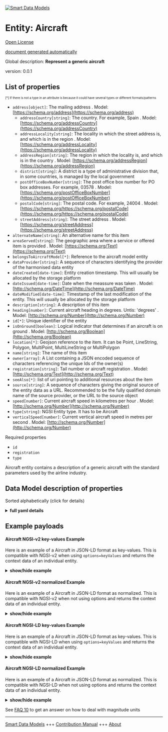 <!-- 10-Header -->  
[![Smart Data Models](https://smartdatamodels.org/wp-content/uploads/2022/01/SmartDataModels_logo.png "Logo")](https://smartdatamodels.org)  
Entity: Aircraft  
================<!-- /10-Header -->  
<!-- 15-License -->  
[Open License](https://github.com/smart-data-models//dataModel.Aeronautics/blob/master/Aircraft/LICENSE.md)  
[document generated automatically](https://docs.google.com/presentation/d/e/2PACX-1vTs-Ng5dIAwkg91oTTUdt8ua7woBXhPnwavZ0FxgR8BsAI_Ek3C5q97Nd94HS8KhP-r_quD4H0fgyt3/pub?start=false&loop=false&delayms=3000#slide=id.gb715ace035_0_60)  
<!-- /15-License -->  
<!-- 20-Description -->  
Global description: **Represent a generic aircraft**  
version: 0.0.1  
<!-- /20-Description -->  
<!-- 30-PropertiesList -->  

## List of properties  

<sup><sub>[*] If there is not a type in an attribute is because it could have several types or different formats/patterns</sub></sup>  
- `address[object]`: The mailing address  . Model: [https://schema.org/address](https://schema.org/address)	- `addressCountry[string]`: The country. For example, Spain  . Model: [https://schema.org/addressCountry](https://schema.org/addressCountry)  
	- `addressLocality[string]`: The locality in which the street address is, and which is in the region  . Model: [https://schema.org/addressLocality](https://schema.org/addressLocality)  
	- `addressRegion[string]`: The region in which the locality is, and which is in the country  . Model: [https://schema.org/addressRegion](https://schema.org/addressRegion)  
	- `district[string]`: A district is a type of administrative division that, in some countries, is managed by the local government    
	- `postOfficeBoxNumber[string]`: The post office box number for PO box addresses. For example, 03578  . Model: [https://schema.org/postOfficeBoxNumber](https://schema.org/postOfficeBoxNumber)  
	- `postalCode[string]`: The postal code. For example, 24004  . Model: [https://schema.org/https://schema.org/postalCode](https://schema.org/https://schema.org/postalCode)  
	- `streetAddress[string]`: The street address  . Model: [https://schema.org/streetAddress](https://schema.org/streetAddress)  
- `alternateName[string]`: An alternative name for this item  - `areaServed[string]`: The geographic area where a service or offered item is provided  . Model: [https://schema.org/Text](https://schema.org/Text)- `belongsToAircraftModel[*]`: Reference to the aircraft model entity  - `dataProvider[string]`: A sequence of characters identifying the provider of the harmonised data entity  - `dateCreated[date-time]`: Entity creation timestamp. This will usually be allocated by the storage platform  - `dateIssued[date-time]`: Date when the meassure was taken  . Model: [http://schema.org/DateTime](http://schema.org/DateTime)- `dateModified[date-time]`: Timestamp of the last modification of the entity. This will usually be allocated by the storage platform  - `description[string]`: A description of this item  - `heading[number]`: Current aircraft heading in degrees. Untis: 'degrees'  . Model: [http://schema.org/Number](http://schema.org/Number)- `id[*]`: Unique identifier of the entity  - `isOnGround[boolean]`: Logical indicator that determines if an aircraft is on ground  . Model: [http://schema.org/Boolean](http://schema.org/Boolean)- `location[*]`: Geojson reference to the item. It can be Point, LineString, Polygon, MultiPoint, MultiLineString or MultiPolygon  - `name[string]`: The name of this item  - `owner[array]`: A List containing a JSON encoded sequence of characters referencing the unique Ids of the owner(s)  - `registration[string]`: Tail number or aircraft registration  . Model: [http://schema.org/Text](http://schema.org/Text)- `seeAlso[*]`: list of uri pointing to additional resources about the item  - `source[string]`: A sequence of characters giving the original source of the entity data as a URL. Recommended to be the fully qualified domain name of the source provider, or the URL to the source object  - `speed[number]`: Current aircraft speed in kilometres per hour  . Model: [http://schema.org/Number](http://schema.org/Number)- `type[string]`: NGSI Entity type. It has to be Aircraft  - `verticalSpeed[number]`: Current vertical aircraft speed in metres per second  . Model: [http://schema.org/Number](http://schema.org/Number)<!-- /30-PropertiesList -->  
<!-- 35-RequiredProperties -->  
Required properties  
- `id`  - `registration`  - `type`  <!-- /35-RequiredProperties -->  
<!-- 40-RequiredProperties -->  
Aircraft entity contains a description of a generic aircraft with the standard parameters used by the airline industry.  
<!-- /40-RequiredProperties -->  
<!-- 50-DataModelHeader -->  
## Data Model description of properties  
Sorted alphabetically (click for details)  
<!-- /50-DataModelHeader -->  
<!-- 60-ModelYaml -->  
<details><summary><strong>full yaml details</strong></summary>    
```yaml  
Aircraft:    
  description: Represent a generic aircraft    
  properties:    
    address:    
      description: The mailing address    
      properties:    
        addressCountry:    
          description: 'The country. For example, Spain'    
          type: string    
          x-ngsi:    
            model: https://schema.org/addressCountry    
            type: Property    
        addressLocality:    
          description: 'The locality in which the street address is, and which is in the region'    
          type: string    
          x-ngsi:    
            model: https://schema.org/addressLocality    
            type: Property    
        addressRegion:    
          description: 'The region in which the locality is, and which is in the country'    
          type: string    
          x-ngsi:    
            model: https://schema.org/addressRegion    
            type: Property    
        district:    
          description: 'A district is a type of administrative division that, in some countries, is managed by the local government'    
          type: string    
          x-ngsi:    
            type: Property    
        postOfficeBoxNumber:    
          description: 'The post office box number for PO box addresses. For example, 03578'    
          type: string    
          x-ngsi:    
            model: https://schema.org/postOfficeBoxNumber    
            type: Property    
        postalCode:    
          description: 'The postal code. For example, 24004'    
          type: string    
          x-ngsi:    
            model: https://schema.org/https://schema.org/postalCode    
            type: Property    
        streetAddress:    
          description: The street address    
          type: string    
          x-ngsi:    
            model: https://schema.org/streetAddress    
            type: Property    
        streetNr:    
          description: Number identifying a specific property on a public street    
          type: string    
          x-ngsi:    
            type: Property    
      type: object    
      x-ngsi:    
        model: https://schema.org/address    
        type: Property    
    alternateName:    
      description: An alternative name for this item    
      type: string    
      x-ngsi:    
        type: Property    
    areaServed:    
      description: The geographic area where a service or offered item is provided    
      type: string    
      x-ngsi:    
        model: https://schema.org/Text    
        type: Property    
    belongsToAircraftModel:    
      anyOf:    
        - maxLength: 256    
          minLength: 1    
          pattern: ^[\w\-\.\{\}\$\+\*\[\]`|~^@!,:\\]+$    
          type: string    
        - format: uri    
          type: string    
      description: Reference to the aircraft model entity    
      x-ngsi:    
        type: Relationship    
    dataProvider:    
      description: A sequence of characters identifying the provider of the harmonised data entity    
      type: string    
      x-ngsi:    
        type: Property    
    dateCreated:    
      description: Entity creation timestamp. This will usually be allocated by the storage platform    
      format: date-time    
      type: string    
      x-ngsi:    
        type: Property    
    dateIssued:    
      description: Date when the meassure was taken    
      format: date-time    
      type: string    
      x-ngsi:    
        model: http://schema.org/DateTime    
        type: Property    
    dateModified:    
      description: Timestamp of the last modification of the entity. This will usually be allocated by the storage platform    
      format: date-time    
      type: string    
      x-ngsi:    
        type: Property    
    description:    
      description: A description of this item    
      type: string    
      x-ngsi:    
        type: Property    
    heading:    
      description: 'Current aircraft heading in degrees. Untis: ''degrees'''    
      type: number    
      x-ngsi:    
        model: http://schema.org/Number    
        type: Property    
    id:    
      anyOf:    
        - description: Identifier format of any NGSI entity    
          maxLength: 256    
          minLength: 1    
          pattern: ^[\w\-\.\{\}\$\+\*\[\]`|~^@!,:\\]+$    
          type: string    
          x-ngsi:    
            type: Property    
        - description: Identifier format of any NGSI entity    
          format: uri    
          type: string    
          x-ngsi:    
            type: Property    
      description: Unique identifier of the entity    
      x-ngsi:    
        type: Property    
    isOnGround:    
      description: Logical indicator that determines if an aircraft is on ground    
      type: boolean    
      x-ngsi:    
        model: http://schema.org/Boolean    
        type: Property    
    location:    
      description: 'Geojson reference to the item. It can be Point, LineString, Polygon, MultiPoint, MultiLineString or MultiPolygon'    
      oneOf:    
        - description: Geojson reference to the item. Point    
          properties:    
            bbox:    
              items:    
                type: number    
              minItems: 4    
              type: array    
            coordinates:    
              items:    
                type: number    
              minItems: 2    
              type: array    
            type:    
              enum:    
                - Point    
              type: string    
          required:    
            - type    
            - coordinates    
          title: GeoJSON Point    
          type: object    
          x-ngsi:    
            type: GeoProperty    
        - description: Geojson reference to the item. LineString    
          properties:    
            bbox:    
              items:    
                type: number    
              minItems: 4    
              type: array    
            coordinates:    
              items:    
                items:    
                  type: number    
                minItems: 2    
                type: array    
              minItems: 2    
              type: array    
            type:    
              enum:    
                - LineString    
              type: string    
          required:    
            - type    
            - coordinates    
          title: GeoJSON LineString    
          type: object    
          x-ngsi:    
            type: GeoProperty    
        - description: Geojson reference to the item. Polygon    
          properties:    
            bbox:    
              items:    
                type: number    
              minItems: 4    
              type: array    
            coordinates:    
              items:    
                items:    
                  items:    
                    type: number    
                  minItems: 2    
                  type: array    
                minItems: 4    
                type: array    
              type: array    
            type:    
              enum:    
                - Polygon    
              type: string    
          required:    
            - type    
            - coordinates    
          title: GeoJSON Polygon    
          type: object    
          x-ngsi:    
            type: GeoProperty    
        - description: Geojson reference to the item. MultiPoint    
          properties:    
            bbox:    
              items:    
                type: number    
              minItems: 4    
              type: array    
            coordinates:    
              items:    
                items:    
                  type: number    
                minItems: 2    
                type: array    
              type: array    
            type:    
              enum:    
                - MultiPoint    
              type: string    
          required:    
            - type    
            - coordinates    
          title: GeoJSON MultiPoint    
          type: object    
          x-ngsi:    
            type: GeoProperty    
        - description: Geojson reference to the item. MultiLineString    
          properties:    
            bbox:    
              items:    
                type: number    
              minItems: 4    
              type: array    
            coordinates:    
              items:    
                items:    
                  items:    
                    type: number    
                  minItems: 2    
                  type: array    
                minItems: 2    
                type: array    
              type: array    
            type:    
              enum:    
                - MultiLineString    
              type: string    
          required:    
            - type    
            - coordinates    
          title: GeoJSON MultiLineString    
          type: object    
          x-ngsi:    
            type: GeoProperty    
        - description: Geojson reference to the item. MultiLineString    
          properties:    
            bbox:    
              items:    
                type: number    
              minItems: 4    
              type: array    
            coordinates:    
              items:    
                items:    
                  items:    
                    items:    
                      type: number    
                    minItems: 2    
                    type: array    
                  minItems: 4    
                  type: array    
                type: array    
              type: array    
            type:    
              enum:    
                - MultiPolygon    
              type: string    
          required:    
            - type    
            - coordinates    
          title: GeoJSON MultiPolygon    
          type: object    
          x-ngsi:    
            type: GeoProperty    
      x-ngsi:    
        type: GeoProperty    
    name:    
      description: The name of this item    
      type: string    
      x-ngsi:    
        type: Property    
    owner:    
      description: A List containing a JSON encoded sequence of characters referencing the unique Ids of the owner(s)    
      items:    
        anyOf:    
          - description: Identifier format of any NGSI entity    
            maxLength: 256    
            minLength: 1    
            pattern: ^[\w\-\.\{\}\$\+\*\[\]`|~^@!,:\\]+$    
            type: string    
            x-ngsi:    
              type: Property    
          - description: Identifier format of any NGSI entity    
            format: uri    
            type: string    
            x-ngsi:    
              type: Property    
        description: Unique identifier of the entity    
        x-ngsi:    
          type: Property    
      type: array    
      x-ngsi:    
        type: Property    
    registration:    
      description: Tail number or aircraft registration    
      pattern: ^[A-Z]-[A-Z]{4}|[A-Z]{2}-[A-Z]{3}|[A-Z]{5}|N[0-9]{1,5}[A-Z]{0,2}$    
      type: string    
      x-ngsi:    
        model: http://schema.org/Text    
        type: Property    
    seeAlso:    
      description: list of uri pointing to additional resources about the item    
      oneOf:    
        - items:    
            format: uri    
            type: string    
          minItems: 1    
          type: array    
        - format: uri    
          type: string    
      x-ngsi:    
        type: Property    
    source:    
      description: 'A sequence of characters giving the original source of the entity data as a URL. Recommended to be the fully qualified domain name of the source provider, or the URL to the source object'    
      type: string    
      x-ngsi:    
        type: Property    
    speed:    
      description: Current aircraft speed in kilometres per hour    
      type: number    
      x-ngsi:    
        model: http://schema.org/Number    
        type: Property    
        units: kilometres per hour    
    type:    
      description: NGSI Entity type. It has to be Aircraft    
      enum:    
        - Aircraft    
      type: string    
      x-ngsi:    
        type: Property    
    verticalSpeed:    
      description: Current vertical aircraft speed in metres per second    
      type: number    
      x-ngsi:    
        model: http://schema.org/Number    
        type: Property    
        units: metres per second    
  required:    
    - id    
    - type    
    - registration    
  type: object    
  x-derived-from: ""    
  x-disclaimer: 'Redistribution and use in source and binary forms, with or without modification, are permitted  provided that the license conditions are met. Copyleft (c) 2022 Contributors to Smart Data Models Program'    
  x-license-url: https://github.com/smart-data-models/dataModel.Aeronautics/blob/master/Aircraft/LICENSE.md    
  x-model-schema: https://smart-data-models.github.io/dataModel.Aeronautics/Aircraft/schema.json    
  x-model-tags: ""    
  x-version: 0.0.1    
```  
</details>    
<!-- /60-ModelYaml -->  
<!-- 70-MiddleNotes -->  
<!-- /70-MiddleNotes -->  
<!-- 80-Examples -->  
## Example payloads    
#### Aircraft NGSI-v2 key-values Example    
Here is an example of a Aircraft in JSON-LD format as key-values. This is compatible with NGSI-v2 when  using `options=keyValues` and returns the context data of an individual entity.  
<details><summary><strong>show/hide example</strong></summary>    
```json  
{  
    "id": "aircraft-ABCDE",  
    "type": "Aircraft",  
    "registration": "A-BCDE",  
    "location": {  
        "type": "Point",  
        "coordinates": [50.503887, 4.469936, 10000]  
    },  
    "speed": 810,  
    "verticalSpeed": 2,  
    "isOnGround": false,  
    "heading": 45,  
    "dateIssued": "2020-12-09T19:01:35.865Z",  
    "belongsToAircraftModel": "aircraftModel-AirbusA310-200"  
}  
```  
</details>  
#### Aircraft NGSI-v2 normalized Example    
Here is an example of a Aircraft in JSON-LD format as normalized. This is compatible with NGSI-v2 when not using options and returns the context data of an individual entity.  
<details><summary><strong>show/hide example</strong></summary>    
```json  
{  
    "id": "aircraft-ABCDE",  
    "type": "Aircraft",  
    "registration": {  
        "type": "Text",  
        "value": "A-BCDE"  
    },  
    "location": {  
        "type": "geo:json",  
        "value": {  
            "type": "Point",  
            "coordinates": [50.503887, 4.469936, 10000]  
        }  
    },  
    "speed": {  
        "type": "Number",  
        "value": 810  
    },  
    "verticalSpeed": {  
        "type": "Number",  
        "value": 2  
    },  
    "isOnGround": {  
        "type": "Boolean",  
        "value": false  
    },  
    "heading": {  
        "type": "Number",  
        "value": 45  
    },  
    "dateIssued": {  
        "type": "DateTime",  
        "value": "2020-12-09T19:01:35.865Z"  
    },  
    "belongsToAircraftModel": {  
        "type": "Relationship",  
        "value": "aircraftModel-AirbusA310-200"  
    }  
}  
```  
</details>  
#### Aircraft NGSI-LD key-values Example    
Here is an example of a Aircraft in JSON-LD format as key-values. This is compatible with NGSI-LD when  using `options=keyValues` and returns the context data of an individual entity.  
<details><summary><strong>show/hide example</strong></summary>    
```json  
{  
    "id": "urn:ngsi-ld:Aircraft:aircraft-ABCDE",  
    "type": "Aircraft",  
    "belongsToAircraftModel": "urn:ngsi-ld:AircraftModel:aircraftModel-AirbusA310-200",  
    "dateIssued": "2020-12-09T19:01:35.865Z",  
    "heading": 45,  
    "isOnGround": false,  
    "location": {  
        "type": "Point",  
        "coordinates": [  
            50.503887,  
            4.469936,  
            10000  
        ]  
    },  
    "registration": "A-BCDE",  
    "speed": 810,  
    "verticalSpeed": 2,  
    "@context": [  
        "https://uri.etsi.org/ngsi-ld/v1/ngsi-ld-core-context.jsonld",  
        "https://raw.githubusercontent.com/smart-data-models/dataModel.Aeronautics/master/context.jsonld"  
    ]  
}  
```  
</details>  
#### Aircraft NGSI-LD normalized Example    
Here is an example of a Aircraft in JSON-LD format as normalized. This is compatible with NGSI-LD when not using options and returns the context data of an individual entity.  
<details><summary><strong>show/hide example</strong></summary>    
```json  
{  
    "id": "urn:ngsi-ld:Aircraft:aircraft-ABCDE",  
    "type": "Aircraft",  
    "belongsToAircraftModel": {  
        "type": "Relationship",  
        "object": "urn:ngsi-ld:AircraftModel:aircraftModel-AirbusA310-200"  
    },  
    "dateIssued": {  
        "type": "Property",  
        "value": {  
            "@type": "DateTime",  
            "@value": "2020-12-09T19:01:35.865Z"  
        }  
    },  
    "heading": {  
        "type": "Property",  
        "value": 45  
    },  
    "isOnGround": {  
        "type": "Property",  
        "value": false  
    },  
    "location": {  
        "type": "GeoProperty",  
        "value": {  
            "type": "Point",  
            "coordinates": [  
                50.503887,  
                4.469936,  
                10000  
            ]  
        }  
    },  
    "registration": {  
        "type": "Property",  
        "value": "A-BCDE"  
    },  
    "speed": {  
        "type": "Property",  
        "value": 810  
    },  
    "verticalSpeed": {  
        "type": "Property",  
        "value": 2  
    },  
    "@context": [  
        "https://uri.etsi.org/ngsi-ld/v1/ngsi-ld-core-context.jsonld",  
        "https://raw.githubusercontent.com/smart-data-models/dataModel.Aeronautics/master/context.jsonld"  
    ]  
}  
```  
</details><!-- /80-Examples -->  
<!-- 90-FooterNotes -->  
<!-- /90-FooterNotes -->  
<!-- 95-Units -->  
See [FAQ 10](https://smartdatamodels.org/index.php/faqs/) to get an answer on how to deal with magnitude units  
<!-- /95-Units -->  
<!-- 97-LastFooter -->  
---  
[Smart Data Models](https://smartdatamodels.org) +++ [Contribution Manual](https://bit.ly/contribution_manual) +++ [About](https://bit.ly/Introduction_SDM)<!-- /97-LastFooter -->  
